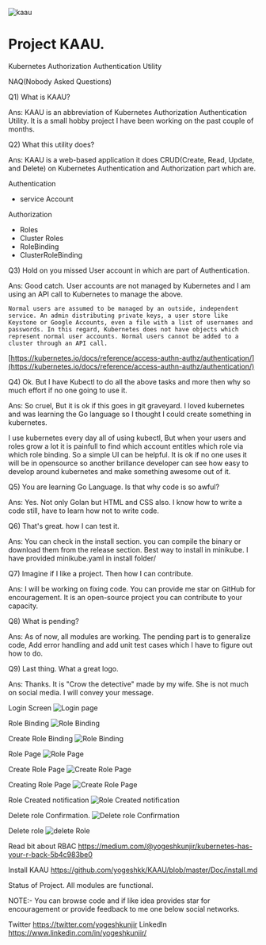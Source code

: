 ![kaau](web/images/logo.png)

# Project KAAU.
Kubernetes Authorization Authentication Utility

NAQ(Nobody Asked Questions)

Q1) What is KAAU?

Ans: KAAU is an abbreviation of Kubernetes Authorization Authentication Utility. It is a small hobby project I have been working on the past couple of months.

Q2) What this utility does?

Ans: KAAU is a web-based application it does CRUD(Create, Read, Update, and Delete) on Kubernetes Authentication and Authorization part which are.

Authentication
- service Account

Authorization
- Roles
- Cluster Roles
- RoleBinding
- ClusterRoleBinding

Q3) Hold on you missed User account in which are part of Authentication.

Ans: Good catch. User accounts are not managed by Kubernetes and I am using an API call to Kubernetes to manage the above.

```
Normal users are assumed to be managed by an outside, independent service. An admin distributing private keys, a user store like Keystone or Google Accounts, even a file with a list of usernames and passwords. In this regard, Kubernetes does not have objects which represent normal user accounts. Normal users cannot be added to a cluster through an API call.
```
[https://kubernetes.io/docs/reference/access-authn-authz/authentication/](https://kubernetes.io/docs/reference/access-authn-authz/authentication/)


Q4) Ok. But I have Kubectl to do all the above tasks and more then why so much effort if no one going to use it.

Ans: So cruel, But it is ok if this goes in git graveyard. I loved kubernetes and was learning the Go language so I thought I could create something in kubernetes.

I use kubernetes every day all of using kubectl, But when your users and roles grow a lot it is painfull to find which account entitles which role via which role binding. So a simple UI can be helpful. It is ok if no one uses it will be in opensource so another brillance developer can see how easy to develop around kubernetes and make something awesome out of it. 

Q5) You are learning Go Language. Is that why code is so awful?

Ans: Yes. Not only Golan but HTML and CSS also. I know how to write a code still, have to learn how not to write code. 

Q6) That's great. how I can test it.

Ans: You can check in the install section. you can compile the binary or download them from the release section. Best way to install in minikube. I have provided minikube.yaml in install folder/


Q7) Imagine if I like a project. Then how I can contribute.

Ans: I will be working on fixing code. You can provide me star on GitHub for encouragement. It is an open-source project you can contribute to your capacity.

Q8) What is pending? 

Ans: As of now, all modules are working. The pending part is to generalize code, Add error handling and add unit test cases which I have to figure out how to do.

Q9) Last thing. What a great logo.

Ans: Thanks. It is "Crow the detective" made by my wife. She is not much on social media. I will convey your message. 



Login Screen
![Login page](https://raw.githubusercontent.com/yogeshkk/KAAU/master/Doc/screens/login_page.png)

Role Binding
![Role Binding](https://raw.githubusercontent.com/yogeshkk/KAAU/master/Doc/screens/Role_Binding.png)

Create Role Binding
![Role Binding](https://github.com/yogeshkk/KAAU/blob/master/Doc/screens/Create_Role_binding.png)


Role Page
![Role Page](https://github.com/yogeshkk/KAAU/blob/master/Doc/screens/Roles.png)

Create Role Page
![Create Role Page](https://github.com/yogeshkk/KAAU/blob/master/Doc/screens/Create_role.png)

Creating Role Page
![Create Role Page](https://github.com/yogeshkk/KAAU/blob/master/Doc/screens/creating_role.png)

Role Created notification
![Role Created notification](https://github.com/yogeshkk/KAAU/blob/master/Doc/screens/role_created.png)

Delete role Confirmation.
![Delete role Confirmation](https://github.com/yogeshkk/KAAU/blob/master/Doc/screens/Delete_role_confirmation.png) 

Delete role
![delete Role](https://github.com/yogeshkk/KAAU/blob/master/Doc/screens/role_deteled.png) 
 

 
 



Read bit about RBAC
https://medium.com/@yogeshkunjir/kubernetes-has-your-r-back-5b4c983be0



Install KAAU
https://github.com/yogeshkk/KAAU/blob/master/Doc/install.md



Status of Project.
All modules are functional.


NOTE:- You can browse code and if like idea provides star for encouragement or provide feedback to me one below social networks. 


Twitter https://twitter.com/yogeshkunjir
LinkedIn https://www.linkedin.com/in/yogeshkunjir/


